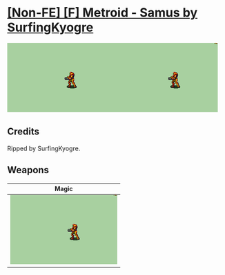 # [\[Non-FE\] \[F\] Metroid - Samus by SurfingKyogre](./)
 

<img src="./6.%20Magic/Magic_000.png" alt="[Non-FE] [F] Metroid - Samus by SurfingKyogre standing" />

## Credits

Ripped by SurfingKyogre.

## Weapons
 

|Magic |
|  :---: |
| <img alt="Magic animation" src="./6.%20Magic/Magic.gif" /> |
